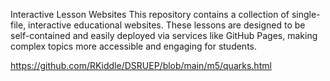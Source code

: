 Interactive Lesson Websites
This repository contains a collection of single-file, interactive educational websites. 
These lessons are designed to be self-contained and easily deployed via services like GitHub Pages, making complex topics more accessible and engaging for students.

https://github.com/RKiddle/DSRUEP/blob/main/m5/quarks.html
